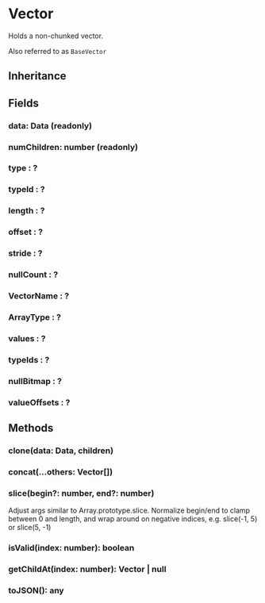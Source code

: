 # Vector

Holds a non-chunked vector.

Also referred to as `BaseVector`


## Inheritance



## Fields

### data: Data<T> (readonly)

### numChildren: number (readonly)

### type : ?

### typeId : ?

### length : ?

### offset : ?

### stride : ?

### nullCount : ?

### VectorName : ?

### ArrayType : ?

### values : ?

### typeIds : ?

### nullBitmap : ?

### valueOffsets : ?


## Methods

### clone(data: Data<R>, children)

### concat(...others: Vector<T>[])



### slice(begin?: number, end?: number)

Adjust args similar to Array.prototype.slice. Normalize begin/end to clamp between 0 and length, and wrap around on negative indices, e.g. slice(-1, 5) or slice(5, -1)

### isValid(index: number): boolean

### getChildAt<R extends DataType = any>(index: number): Vector<R> | null



### toJSON(): any
